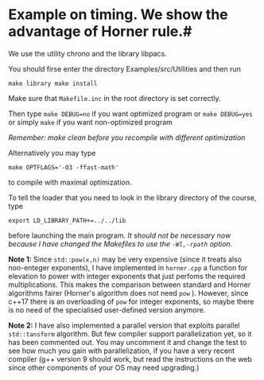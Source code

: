 # Example on timing. We show the advantage of Horner rule.#

We use the utility chrono and the library libpacs.

You should firse enter the directory Examples/src/Utilities and then run

``
make library
make install
``

Make sure that ``Makefile.inc`` in the root directory is set correctly.

Then type
``make DEBUG=no`` 
if you want optimized program
or
``make DEBUG=yes`` or simply ``make`` if you want non-optimized program

*Remember: make clean before you recompile with different optimization*

Alternatively you may type

``make OPTFLAGS='-O3 -ffast-math'``

to compile with maximal optimization.

To tell the loader that you need to look in the library directory of
the course, type

``export LD_LIBRARY_PATH+=../../lib``

before launching the main program. *It should not be necessary now
because I have changed the Makefiles to use the ``-Wl,-rpath`` option.*

**Note 1:** Since ``std::pow(x,n)`` may be very expensive (since it
treats also non-enteger exponents), I have implemented in
``horner.cpp`` a function for elevation to power with integer
exponents that just perfoms the required multiplications. This makes
the comparison between standard and Horner algorithms fairer (Horner's
algorithm does not need ``pow`` ). However, since c++17 there is an
overloading of ``pow`` for integer exponents, so maybe there is no
need of the specialised user-defined version anymore.

**Note 2:** I have also implemented a parallel version that exploits
parallel ``std::tansform`` algorithm. But few compiler support parallelization
yet, so it has been commented out. You may uncomment it and change the
test to see how much you gain with parallelization, if you have a very
recent compiler (g++ version 9 should work, but read the instructions
on the web since other components of your OS may need upgrading.)
